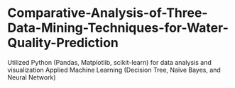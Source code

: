 # Comparative-Analysis-of-Three-Data-Mining-Techniques-for-Water-Quality-Prediction
Utilized Python (Pandas, Matplotlib, scikit-learn) for data analysis and visualization Applied Machine Learning (Decision Tree, Naïve Bayes, and Neural Network)

